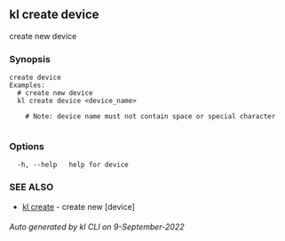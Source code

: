 ## kl create device

create new device

### Synopsis

```
create device
Examples:
  # create new device
  kl create device <device_name>

	# Note: device name must not contain space or special character
	
```

### Options

```
  -h, --help   help for device
```

### SEE ALSO

* [kl create](kl_create.md)  - create new [device]

###### Auto generated by kl CLI on 9-September-2022
